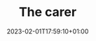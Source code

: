 ---
title: "The carer"
date: 2023-02-01T17:59:10+01:00
imdb: "https://www.imdb.com/title/tt3913244"
weight: 3
---